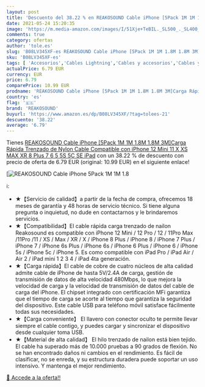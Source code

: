 ```yaml
---
layout: post
title: 'Descuento del 38.22 % en REAKOSOUND Cable iPhone [5Pack 1M 1M 1.8'
date: 2021-05-24 15:20:35
image: 'https://m.media-amazon.com/images/I/51Xje+TeBIL._SL500_._SL400_.jpg'
comments: true
category: ofertas
author: 'tole.es'
slug: 'B08LV345XF-es REAKOSOUND Cable iPhone [5Pack 1M 1M 1.8M 1.8M 3M]Carga...'
sku: 'B08LV345XF-es'
tags: [ 'Accesorios','Cables Lightning','Cables y accesorios','Cables y conectores','Informática','ipad','iphone','reakosound', ]
actualPrice: 6.79 EUR
currency: EUR
price: 6.79
comparePrice: 10.99 EUR
prodname: 'REAKOSOUND Cable iPhone [5Pack 1M 1M 1.8M 1.8M 3M]Carga Rápida Trenzado de Nylon Cable Compatible con iPhone 12 Mini 11 X XS MAX XR 8 Plus 7 6 5 5S 5C SE iPad'
country: 'es'
flag: '🇪🇸'
brand: 'REAKOSOUND'
buyurl: 'https://www.amazon.es/dp/B08LV345XF/?tag=tolees-21'
descuento: '38.22'
average: '6.79'
---
```


Tienes [REAKOSOUND Cable iPhone [5Pack 1M 1M 1.8M 1.8M 3M]Carga Rápida Trenzado de Nylon Cable Compatible con iPhone 12 Mini 11 X XS MAX XR 8 Plus 7 6 5 5S 5C SE iPad](https://www.amazon.es/dp/B08LV345XF/?tag=tolees-21) con un 38.22 % de descuento con precio de oferta de 6.79 EUR (original: 10.99 EUR) en el siguiente enlace!

[![REAKOSOUND Cable iPhone [5Pack 1M 1M 1.8](https://m.media-amazon.com/images/I/51Xje+TeBIL._SL500_._SL400_.jpg)](https://www.amazon.es/dp/B08LV345XF/?tag=tolees-21)

ℹ️:

- ★【Servicio de calidad】a partir de la fecha de compra, ofrecemos 18 meses de garantía y 48 horas de servicio técnico. Si tiene alguna pregunta o inquietud, no dude en contactarnos y le brindaremos servicios.
- ★【Compatibilidad】El cable rápida carga trenzado de nailon Reakosound es compatible con iPhone 12 Mini / 12 Pro / 12 / 11Pro Max /11Pro /11 / XS / Max / XR / X / iPhone 8 Plus / iPhone 8 / iPhone 7 Plus / iPhone 7 / iPhone 6s Plus / iPhone 6s / iPhone 6 Plus / iPhone 6 / iPhone 5s / iPhone 5c / iPhone 5. Es como compatible con iPad Pro / iPad Air / Air 2 / iPad mini 1 2 3 4 / iPad 4ta generación.
- ★【Carga rápida】El cable de cobre de cuatro núcleos de alta calidad admite cable de iPhone de hasta 5V/2.4A de carga, gestión de transmisión de datos de alta velocidad 480Mbps, lo que mejora la velocidad de carga y la velocidad de transmisión de datos del cable de carga del iPhone. El chipset integrado con certificación MFi garantiza que el tiempo de carga se acorte al tiempo que garantiza la seguridad del dispositivo. Este cable USB para teléfono móvil satisface fácilmente todas sus necesidades.
- ★【Carga conveniente】 El llavero con conector oculto te permite llevar siempre el cable contigo, y puedes cargar y sincronizar el dispositivo desde cualquier toma USB.
- ★【Material de alta calidad】 El hilo trenzado de nailon está bien tejido. El cable ha superado más de 10.000 pruebas a 90 grados de flexión. No se han encontrado daños ni cambios en el rendimiento. Es fácil de clasificar, no se enreda, y su estructura duradera puede soportar un uso intensivo. Y mantenga el mejor rendimiento.

[🛒 Accede a la oferta!!](https://www.amazon.es/dp/B08LV345XF/?tag=tolees-21)
